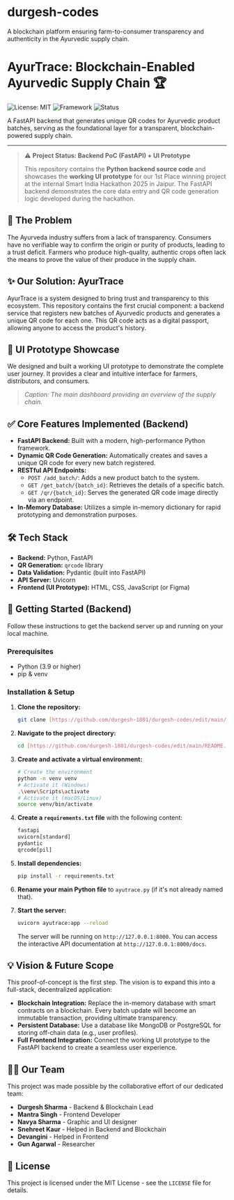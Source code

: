 # durgesh-codes
A blockchain platform ensuring farm-to-consumer transparency and authenticity in the Ayurvedic supply chain.
# AyurTrace: Blockchain-Enabled Ayurvedic Supply Chain 🏆

![License: MIT](https://img.shields.io/badge/License-MIT-yellow.svg) ![Framework](https://img.shields.io/badge/Framework-FastAPI-blue) ![Status](https://img.shields.io/badge/Status-PoC_&_UI_Prototype-green)

A FastAPI backend that generates unique QR codes for Ayurvedic product batches, serving as the foundational layer for a transparent, blockchain-powered supply chain.

---

> ⚠️ **Project Status: Backend PoC (FastAPI) + UI Prototype**
>
> This repository contains the **Python backend source code** and showcases the **working UI prototype** for our 1st Place winning project at the internal Smart India Hackathon 2025 in Jaipur. The FastAPI backend demonstrates the core data entry and QR code generation logic developed during the hackathon.

## 🌿 The Problem

The Ayurveda industry suffers from a lack of transparency. Consumers have no verifiable way to confirm the origin or purity of products, leading to a trust deficit. Farmers who produce high-quality, authentic crops often lack the means to prove the value of their produce in the supply chain.

## ✨ Our Solution: AyurTrace

AyurTrace is a system designed to bring trust and transparency to this ecosystem. This repository contains the first crucial component: a backend service that registers new batches of Ayurvedic products and generates a unique QR code for each one. This QR code acts as a digital passport, allowing anyone to access the product's history.

## 🎨 UI Prototype Showcase

We designed and built a working UI prototype to demonstrate the complete user journey. It provides a clear and intuitive interface for farmers, distributors, and consumers.

> *Caption: The main dashboard providing an overview of the supply chain.*

## ✅ Core Features Implemented (Backend)

* **FastAPI Backend:** Built with a modern, high-performance Python framework.
* **Dynamic QR Code Generation:** Automatically creates and saves a unique QR code for every new batch registered.
* **RESTful API Endpoints:**
    * `POST /add_batch/`: Adds a new product batch to the system.
    * `GET /get_batch/{batch_id}`: Retrieves the details of a specific batch.
    * `GET /qr/{batch_id}`: Serves the generated QR code image directly via an endpoint.
* **In-Memory Database:** Utilizes a simple in-memory dictionary for rapid prototyping and demonstration purposes.

## 🛠️ Tech Stack

* **Backend:** Python, FastAPI
* **QR Generation:** `qrcode` library
* **Data Validation:** Pydantic (built into FastAPI)
* **API Server:** Uvicorn
* **Frontend (UI Prototype):** HTML, CSS, JavaScript (or Figma)

## 🚀 Getting Started (Backend)

Follow these instructions to get the backend server up and running on your local machine.

### Prerequisites

* Python (3.9 or higher)
* pip & venv

### Installation & Setup

1.  **Clone the repository:**
    ```bash
    git clone [https://github.com/durgesh-1801/durgesh-codes/edit/main/README.md]
    ```
2.  **Navigate to the project directory:**
    ```bash
    cd [https://github.com/durgesh-1801/durgesh-codes/edit/main/README.md]
    ```
3.  **Create and activate a virtual environment:**
    ```bash
    # Create the environment
    python -m venv venv
    # Activate it (Windows)
    .\venv\Scripts\activate
    # Activate it (macOS/Linux)
    source venv/bin/activate
    ```
4.  **Create a `requirements.txt` file** with the following content:
    ```txt
    fastapi
    uvicorn[standard]
    pydantic
    qrcode[pil]
    ```
5.  **Install dependencies:**
    ```bash
    pip install -r requirements.txt
    ```
6.  **Rename your main Python file** to `ayutrace.py` (if it's not already named that).

7.  **Start the server:**
    ```bash
    uvicorn ayutrace:app --reload
    ```
    The server will be running on `http://127.0.0.1:8000`. You can access the interactive API documentation at `http://127.0.0.1:8000/docs`.

## 💡 Vision & Future Scope

This proof-of-concept is the first step. The vision is to expand this into a full-stack, decentralized application:

* **Blockchain Integration:** Replace the in-memory database with smart contracts on a blockchain. Every batch update will become an immutable transaction, providing ultimate transparency.
* **Persistent Database:** Use a database like MongoDB or PostgreSQL for storing off-chain data (e.g., user profiles).
* **Full Frontend Integration:** Connect the working UI prototype to the FastAPI backend to create a seamless user experience.

## 🧑‍💻 Our Team
This project was made possible by the collaborative effort of our dedicated team:

* **Durgesh Sharma** - Backend & Blockchain Lead
* **Mantra Singh** - Frontend Developer 
* **Navya Sharma** - Graphic and UI designer    
* **Snehreet Kaur** - Helped in Backend and Blockchain
* **Devangini** - Helped in Frontend 
* **Gun Agarwal** - Researcher

## 📄 License

This project is licensed under the MIT License - see the `LICENSE` file for details.
 

